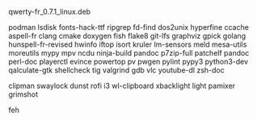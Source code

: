 qwerty-fr_0.7.1_linux.deb

podman
lsdisk
fonts-hack-ttf
ripgrep
fd-find
dos2unix
hyperfine
ccache aspell-fr clang cmake doxygen fish flake8 git-lfs graphviz gpick golang hunspell-fr-revised hwinfo iftop isort kruler lm-sensors meld mesa-utils moreutils mypy mpv ncdu ninja-build pandoc p7zip-full
patchelf pandoc perl-doc playerctl evince powertop pv pwgen pylint pypy3 python3-dev qalculate-gtk shellcheck tig valgrind gdb vlc youtube-dl zsh-doc

clipman
swaylock
dunst
rofi
i3
wl-clipboard
xbacklight
light
pamixer
grimshot


feh
